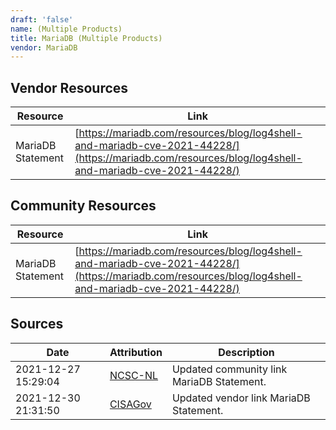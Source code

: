 ```yaml
---
draft: 'false'
name: (Multiple Products)
title: MariaDB (Multiple Products)
vendor: MariaDB
---
```


## Vendor Resources
| Resource | Link |
| --- | --- |
| MariaDB Statement | [https://mariadb.com/resources/blog/log4shell-and-mariadb-cve-2021-44228/](https://mariadb.com/resources/blog/log4shell-and-mariadb-cve-2021-44228/) |

## Community Resources
| Resource | Link |
| --- | --- |
| MariaDB Statement | [https://mariadb.com/resources/blog/log4shell-and-mariadb-cve-2021-44228/](https://mariadb.com/resources/blog/log4shell-and-mariadb-cve-2021-44228/) |


## Sources
| Date | Attribution | Description |
| --- | --- | --- |
| 2021-12-27 15:29:04 | [NCSC-NL](https://github.com/NCSC-NL/log4shell/blob/main/software/README.md) | Updated community link MariaDB Statement.  |
| 2021-12-30 21:31:50 | [CISAGov](https://raw.githubusercontent.com/cisagov/log4j-affected-db/develop/README.md) | Updated vendor link MariaDB Statement.  |
